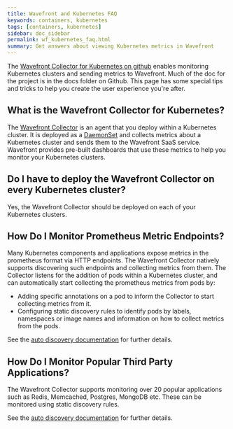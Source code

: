 ```yaml
---
title: Wavefront and Kubernetes FAQ
keywords: containers, kubernetes
tags: [containers, kubernetes]
sidebar: doc_sidebar
permalink: wf_kubernetes_faq.html
summary: Get answers about viewing Kubernetes metrics in Wavefront
---
```


The [Wavefront Collector for Kubernetes on github](https://github.com/wavefrontHQ/wavefront-collector-for-kubernetes) enables monitoring Kubernetes clusters and sending metrics to Wavefront. Much of the doc for the project is in the docs folder on Github.  This page has some special tips and tricks to help you create the user experience you're after.

<!--- Consider including Improve Display Speed with Sampling Option here --->

## What is the Wavefront Collector for Kubernetes?

The [Wavefront Collector](https://github.com/wavefrontHQ/wavefront-collector-for-kubernetes) is an agent that you deploy within a Kubernetes cluster. It is deployed as a [DaemonSet](https://kubernetes.io/docs/concepts/workloads/controllers/daemonset/) and collects metrics about a Kubernetes cluster and sends them to the Wavefront SaaS service. Wavefront provides pre-built dashboards that use these metrics to help you monitor your Kubernetes clusters.

## Do I have to deploy the Wavefront Collector on every Kubernetes cluster?
Yes, the Wavefront Collector should be deployed on each of your Kubernetes clusters.

## How Do I Monitor Prometheus Metric Endpoints?

Many Kubernetes components and applications expose metrics in the prometheus format via HTTP endpoints. The Wavefront Collector natively supports discovering such endpoints and collecting metrics from them. The Collector listens for the addition of pods within a Kubernetes cluster, and can automatically start collecting the prometheus metrics from pods by:

* Adding specific annotations on a pod to inform the Collector to start collecting metrics from it.
* Configuring static discovery rules to identify pods by labels, namespaces or image names and information on how to collect metrics from the pods.

See the [auto discovery documentation](https://github.com/wavefrontHQ/wavefront-collector-for-kubernetes/blob/master/docs/discovery.md) for further details.

## How Do I Monitor Popular Third Party Applications?
The Wavefront Collector supports monitoring over 20 popular applications such as Redis, Memcached, Postgres, MongoDB etc. These can be monitored using static discovery rules.

See the [auto discovery documentation](https://github.com/wavefrontHQ/wavefront-collector-for-kubernetes/blob/master/docs/discovery.md#rule-based-discovery) for further details.
